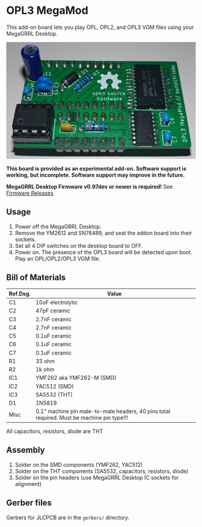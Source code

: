 # OPL3 MegaMod
This add-on board lets you play OPL, OPL2, and OPL3 VGM files using your MegaGRRL Desktop.

![](<images/unit.jpeg>)

**This board is provided as an experimental add-on. Software support is working, but incomplete. Software support may improve in the future.**

**MegaGRRL Desktop Firmware v0.97dev or newer is required!** See [Firmware Releases](https://git.agiri.ninja/natalie/megagrrl/-/releases)

## Usage
1. Power off the MegaGRRL Desktop.
2. Remove the YM2612 and SN76489, and seat the addon board into their sockets.
3. Set all 4 DIP switches on the desktop board to OFF.
4. Power on. The presence of the OPL3 board will be detected upon boot. Play an OPL/OPL2/OPL3 VGM file.

## Bill of Materials
| Ref.Dsg. | Value | 
| -------- | ----- |
| C1 | 10uF electrolytic |
| C2 | 47pF ceramic |
| C3 | 2.7nF ceramic |
| C4 | 2.7nF ceramic |
| C5 | 0.1uF ceramic |
| C6 | 0.1uF ceramic |
| C7 | 0.1uF ceramic |
| R1 | 33 ohm |
| R2 | 1k ohm |
| IC1 | YMF262 aka YMF262-M (SMD) |
| IC2 | YAC512 (SMD) |
| IC3 | SA5532 (THT) |
| D1 | 1N5819 |
| Misc | 0.1" machine pin male-to-male headers, 40 pins total required. Must be machine pin type!!! |

All capacitors, resistors, diode are THT

## Assembly
1. Solder on the SMD components (YMF262, YAC512)
2. Solder on the THT components (SA5532, capacitors, resistors, diode)
3. Solder on the pin headers (use MegaGRRL Desktop IC sockets for alignment)

## Gerber files
Gerbers for JLCPCB are in the `gerbers/` directory.
